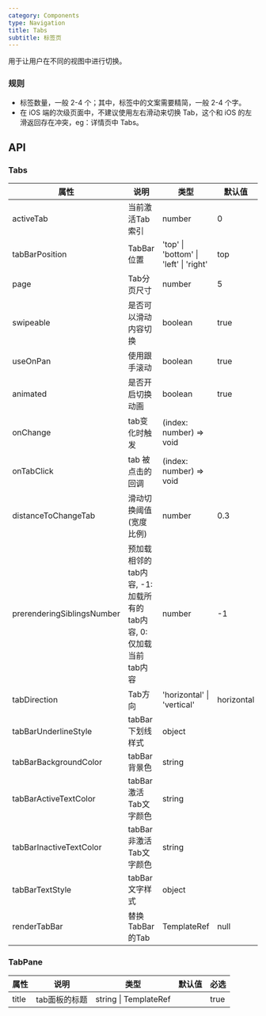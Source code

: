 ```yaml
---
category: Components
type: Navigation
title: Tabs
subtitle: 标签页
---
```



用于让用户在不同的视图中进行切换。

### 规则
- 标签数量，一般 2-4 个；其中，标签中的文案需要精简，一般 2-4 个字。
- 在 iOS 端的次级页面中，不建议使用左右滑动来切换 Tab，这个和 iOS 的左滑返回存在冲突，eg：详情页中 Tabs。


## API

### Tabs

属性 | 说明 | 类型 | 默认值 | 必选
----|-----|------|------|------
activeTab | 当前激活Tab索引 | number | 0 | true
tabBarPosition  | TabBar位置 | 'top' \| 'bottom' \| 'left'  \| 'right' | top | false
page | Tab分页尺寸 | number | 5 | false
swipeable  | 是否可以滑动内容切换 | boolean |  true | false
useOnPan  | 使用跟手滚动 | boolean |  true | false
animated  | 是否开启切换动画 | boolean |  true | false
onChange  | tab变化时触发 | (index: number) => void | <span> </span> | false
onTabClick  | tab 被点击的回调 | (index: number) => void | <span> </span> | false
distanceToChangeTab | 滑动切换阈值(宽度比例) | number |  0.3 | false
| prerenderingSiblingsNumber| 预加载相邻的tab内容, -1: 加载所有的tab内容, 0: 仅加载当前tab内容 | number |   -1   |
tabDirection | Tab方向 | 'horizontal' \| 'vertical' |  horizontal | false
tabBarUnderlineStyle  | tabBar下划线样式 | object | <span> </span> | false
tabBarBackgroundColor  | tabBar背景色 | string | <span> </span> | false
tabBarActiveTextColor  | tabBar激活Tab文字颜色 | string | <span> </span> | false
tabBarInactiveTextColor  | tabBar非激活Tab文字颜色 | string | <span> </span> | false
tabBarTextStyle  | tabBar文字样式 | object | <span> </span> | false
renderTabBar | 替换TabBar的Tab | TemplateRef | null

### TabPane

属性 | 说明 | 类型 | 默认值 | 必选
----|-----|------|------|------
title | tab面板的标题 | string \| TemplateRef | <span> </span> | true
